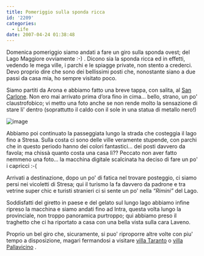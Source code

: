 ```yaml
---
title: Pomeriggio sulla sponda ricca
id: '2209'
categories:
  - Life
date: 2007-04-24 01:38:48
---
```


Domenica pomeriggio siamo andati a fare un giro sulla sponda ovest; del Lago Maggiore ovviamente :-) . Dicono sia la sponda ricca ed in effetti, vedendo le mega ville, i parchi e le spiagge private, non stento a crederci. Devo proprio dire che sono dei bellissimi posti che, nonostante siano a due passi da casa mia, ho sempre visitato poco.

Siamo partiti da Arona e abbiamo fatto una breve tappa, con salita, al [San Carlone](http://it.wikipedia.org/wiki/Colosso_di_San_Carlo_Borromeo "San Carlone"). Non ero mai arrivato prima d’ora fino in cima… bello, strano, un po' claustrofobico; vi metto una foto anche se non rende molto la sensazione di stare li' dentro (soprattutto il caldo con il sole in una statua di metallo nero!)

![image](/images/2021/08/22042007003_hu21ac5ada756345d892b4467f025e175f_330137_700x0_resize_q75_box.jpg)

Abbiamo poi continuato la passeggiata lungo la strada che costeggia il lago fino a Stresa. Sulla costa ci sono delle ville veramente stupende, con parchi che in questo periodo hanno dei colori fantastici… dei posti davvero da favola; ma chissà quanto costa una casa lì?? Peccato non aver fatto nemmeno una foto… la macchina digitale scalcinata ha deciso di fare un po' i capricci :-(

Arrivati a destinazione, dopo un po' di fatica nel trovare posteggio, ci siamo persi nei vicoletti di Stresa; qui il turismo la fa davvero da padrone e tra vetrine super chic e turisti stranieri ci si sente un po' nella _“Rimini”_ del Lago.

Soddisfatti del giretto in paese e del gelato sul lungo lago abbiamo infine ripreso la macchina e siamo andati fino ad Intra, questa volta lungo la provinciale, non troppo panoramica purtroppo; qui abbiamo preso il traghetto che ci ha riportato a casa con una bella vista sulla cara Laveno.

Proprio un bel giro che, sicuramente, si puo' riproporre altre volte con piu' tempo a disposizione, magari fermandosi a visitare [villa Taranto](http://www.villataranto.it "Villa Taranto") o [villa Pallavicino](http://www.parcozoopallavicino.it/ "Villa Pallavicino") .
